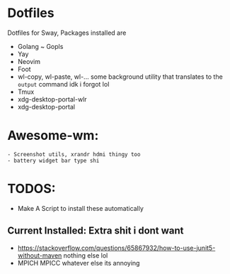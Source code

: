 # Dotfiles
Dotfiles for Sway, Packages installed are

- Golang ~ Gopls
- Yay
- Neovim
- Foot 
- wl-copy, wl-paste, wl-... some background utility that translates to the `output` command idk i forgot lol
- Tmux
- xdg-desktop-portal-wlr
- xdg-desktop-portal


# Awesome-wm:
    - Screenshot utils, xrandr hdmi thingy too
    - battery widget bar type shi


# TODOS:
- Make A Script to install these automatically

## Current Installed: Extra shit i dont want
- https://stackoverflow.com/questions/65867932/how-to-use-junit5-without-maven nothing else lol
- MPICH MPICC whatever else its annoying


